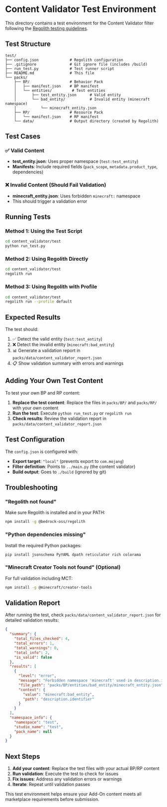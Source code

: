 # Content Validator Test Environment

This directory contains a test environment for the Content Validator filter following the [Regolith testing guidelines](https://regolith-docs.readthedocs.io/en/latest/developing-filters/testing-filters/).

## Test Structure

```
test/
├── config.json              # Regolith configuration
├── .gitignore               # Git ignore file (includes /build)
├── run_test.py              # Test runner script
├── README.md                # This file
└── packs/
    ├── BP/                  # Behavior Pack
    │   ├── manifest.json    # BP manifest
    │   └── entities/         # Test entities
    │       ├── test_entity.json      # Valid entity
    │       └── bad_entity/           # Invalid entity (minecraft namespace)
    │           └── minecraft_entity.json
    ├── RP/                  # Resource Pack
    │   └── manifest.json    # RP manifest
    └── data/                # Output directory (created by Regolith)
```

## Test Cases

### ✅ Valid Content
- **test_entity.json**: Uses proper namespace (`test:test_entity`)
- **Manifests**: Include required fields (`pack_scope`, `metadata.product_type`, dependencies)

### ❌ Invalid Content (Should Fail Validation)
- **minecraft_entity.json**: Uses forbidden `minecraft:` namespace
- This should trigger a validation error

## Running Tests

### Method 1: Using the Test Script
```bash
cd content_validator/test
python run_test.py
```

### Method 2: Using Regolith Directly
```bash
cd content_validator/test
regolith run
```

### Method 3: Using Regolith with Profile
```bash
cd content_validator/test
regolith run --profile default
```

## Expected Results

The test should:
1. ✅ Detect the valid entity (`test:test_entity`)
2. ❌ Detect the invalid entity (`minecraft:bad_entity`)
3. 📊 Generate a validation report in `packs/data/content_validator_report.json`
4. 📋 Show validation summary with errors and warnings

## Adding Your Own Test Content

To test your own BP and RP content:

1. **Replace the test content**: Replace the files in `packs/BP/` and `packs/RP/` with your own content
2. **Run the test**: Execute `python run_test.py` or `regolith run`
3. **Check results**: Review the validation report in `packs/data/content_validator_report.json`

## Test Configuration

The `config.json` is configured with:
- **Export target**: `"local"` (prevents export to `com.mojang`)
- **Filter definition**: Points to `../main.py` (the content validator)
- **Build output**: Goes to `./build` (ignored by git)

## Troubleshooting

### "Regolith not found"
Make sure Regolith is installed and in your PATH:
```bash
npm install -g @bedrock-oss/regolith
```

### "Python dependencies missing"
Install the required Python packages:
```bash
pip install jsonschema PyYAML dpath reticulator rich colorama
```

### "Minecraft Creator Tools not found" (Optional)
For full validation including MCT:
```bash
npm install -g @minecraft/creator-tools
```

## Validation Report

After running the test, check `packs/data/content_validator_report.json` for detailed validation results:

```json
{
  "summary": {
    "total_files_checked": 4,
    "total_errors": 1,
    "total_warnings": 0,
    "total_info": 2,
    "is_valid": false
  },
  "results": [
    {
      "level": "error",
      "message": "Forbidden namespace 'minecraft' used in description.identifier",
      "file_path": "packs/BP/entities/bad_entity/minecraft_entity.json",
      "context": {
        "value": "minecraft:bad_entity",
        "path": "description.identifier"
      }
    }
  ],
  "namespace_info": {
    "namespace": "test",
    "studio_name": "test",
    "pack_name": null
  }
}
```

## Next Steps

1. **Add your content**: Replace the test files with your actual BP/RP content
2. **Run validation**: Execute the test to check for issues
3. **Fix issues**: Address any validation errors or warnings
4. **Iterate**: Repeat until validation passes

This test environment helps ensure your Add-On content meets all marketplace requirements before submission.
